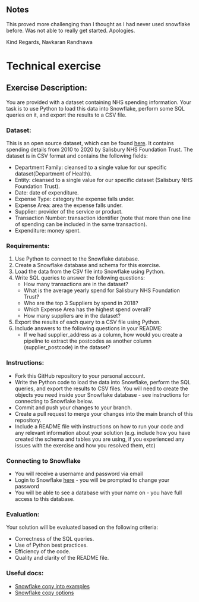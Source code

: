 ## Notes

This proved more challenging than I thought as I had never used snowflake before. Was not able to really get started. Apologies.

Kind Regards,
Navkaran Randhawa

# Technical exercise

## Exercise Description:

You are provided with a dataset containing NHS spending information. Your task is to use Python to load this data into Snowflake, perform some SQL queries on it, and export the results to a CSV file.

### Dataset:

This is an open source dataset, which can be found [here](https://www.kaggle.com/datasets/deepaktejasvisingh/expenditure-in-the-salisbury-nhs-v2). It contains spending details from 2010 to 2020 by Salisbury NHS Foundation Trust.
The dataset is in CSV format and contains the following fields:

- Department Family: cleansed to a single value for our specific dataset(Department of Health).
- Entity: cleansed to a single value for our specific dataset (Salisbury NHS Foundation Trust).
- Date: date of expenditure.
- Expense Type: category the expense falls under.
- Expense Area: area the expense falls under.
- Supplier: provider of the service or product.
- Transaction Number: transaction identifier (note that more than one line of spending can be included in the same transaction).
- Expenditure: money spent.

### Requirements:

1. Use Python to connect to the Snowflake database.
2. Create a Snowflake database and schema for this exercise.
3. Load the data from the CSV file into Snowflake using Python.
4. Write SQL queries to answer the following questions:
   - How many transactions are in the dataset?
   - What is the average yearly spend for Salisbury NHS Foundation Trust?
   - Who are the top 3 Suppliers by spend in 2018?
   - Which Expense Area has the highest spend overall?
   - How many suppliers are in the dataset?
5. Export the results of each query to a CSV file using Python.
6. Include answers to the following questions in your README:
   - If we had supplier_address as a column, how would you create a pipeline to extract the postcodes as another column (supplier_postcode) in the dataset?

### Instructions:

- Fork this GitHub repository to your personal account.
- Write the Python code to load the data into Snowflake, perform the SQL queries, and export the results to CSV files. You will need to create the objects you need inside your Snowflake database - see instructions for connecting to Snowflake below.
- Commit and push your changes to your branch.
- Create a pull request to merge your changes into the main branch of this repository.
- Include a README file with instructions on how to run your code and any relevant information about your solution (e.g. include how you have created the schema and tables you are using, if you experienced any issues with the exercise and how you resolved them, etc)

### Connecting to Snowflake

- You will receive a username and password via email
- Login to Snowflake [here](https://rvktngg-iu56961.snowflakecomputing.com/console/login) - you will be prompted to change your password
- You will be able to see a database with your name on - you have full access to this database.

### Evaluation:

Your solution will be evaluated based on the following criteria:

- Correctness of the SQL queries.
- Use of Python best practices.
- Efficiency of the code.
- Quality and clarity of the README file.

### Useful docs:

- [Snowflake copy into examples](https://docs.snowflake.com/en/sql-reference/sql/copy-into-table#examples)
- [Snowflake copy options](https://docs.snowflake.com/en/sql-reference/sql/copy-into-table#copy-options-copyoptions)
